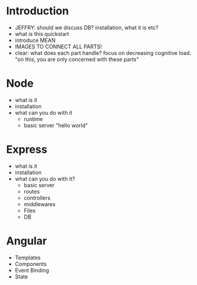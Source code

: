 # Introduction
- JEFFRY: should we discuss DB? installation, what it is etc?
- what is this quickstart
- introduce MEAN
- IMAGES TO CONNECT ALL PARTS!
- clear: what does each part handle? focus on decreasing cognitive load. "on this, you are only concerned with these parts"

# Node 
- what is it 
- installation
- what can you do with it
    - runtime
    - basic server "hello world"
 
# Express
- what is it 
- installation
- what can you do with it?
    - basic server
    - routes
    - controllers
    - middlewares
    - Files
    - DB

# Angular
- Templates
- Components
- Event Binding
- State


